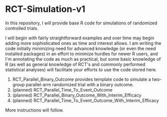 # RCT-Simulation-v1

In this repository, I will provide base R code for simulations of randomized controlled trials.  

I will begin with fairly straightforward examples and over time may begin adding more sophisticated ones as time and interest allows.  I am writing the code initially minimizing need for advanced knowledge (or even the need installed packages) in an effort to minimize hurdles for newer R users, and I'm annotating the code as much as practical, but some basic knowledge of R (as well as general knowledge of RCT's and commonly performed statistical analyses) will facilitate your efforts to use the code stored here.

1. RCT_Parallel_Binary_Outcome provides template code to simulate a two-group parallel-arm randomized trial with a binary outcome.
2. (planned) RCT_Parallel_Time_To_Event_Outcome
3. (planned) RCT_Parallel_Binary_Outcome_With_Interim_Efficacy
4. (planned) RCT_Parallel_Time_To_Event_Outcome_With_Interim_Efficacy

More instructions will follow.
